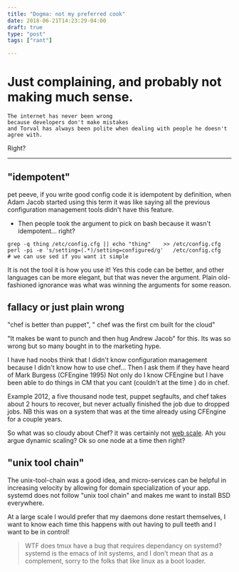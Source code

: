 ```yaml
---
title: "Dogma: not my preferred cook"
date: 2018-06-21T14:23:29-04:00
draft: true
type: "post"
tags: ["rant"]

---
```



# Just complaining, and probably not making much sense.

    The internet has never been wrong
    because developers don't make mistakes
    and Torval has always been polite when dealing with people he doesn't agree with.

Right?

<hr>

## "idempotent"

pet peeve, if you write good config code it is idempotent by definition, 
  when Adam Jacob started using this term it was like saying all the previous configuration management tools didn't have this feature.
   - Then people took the argument to pick on bash because it wasn't idempotent... right?

    grep -q thing /etc/config.cfg || echo "thing"    >> /etc/config.cfg
    perl -pi -e 's/setting=(.*)/setting=configured/g'   /etc/config.cfg
    # we can use sed if you want it simple

It is not the tool it is how you use it!  Yes this code can be better, and other languages can be more elegant, but that was never the argument.  Plain old-fashioned ignorance was what was winning the arguments for some reason.


## fallacy or just plain wrong 
"chef is better than puppet", " chef was the first cm built for the cloud"

"It makes be want to punch and then hug Andrew Jacob" for this. Its was so wrong but so many bought in to the marketing hype.

I have had noobs think that I didn't know configuration management because I didn't know how to use chef...  Then I ask them if they have heard of Mark Burgess (CFEngine 1995) Not only do I know CFEngine but I have been able to do things in CM that you cant (couldn't at the time ) do in chef.

Example 2012, a five thousand node test, puppet segfaults, and chef takes about 2 hours to recover, but never actually finished the job due to dropped jobs.  NB this was on a system that was at the time already using CFEngine for a couple years.

So what was so cloudy about Chef? it was certainly not [web scale](https://www.youtube.com/watch?v=b2F-DItXtZs).  Ah you argue dynamic scaling? Ok so one node at a time then right?



## "unix tool chain"

The unix-tool-chain was a good idea, and micro-services can be helpful in increasing velocity by allowing for domain specialization of your app.  systemd does not follow "unix tool chain" and makes me want to install BSD everywhere.

At a large scale I would prefer that my daemons done restart themselves, I want to know each time this happens with out having to pull teeth and I want to be in control!


> WTF does tmux have a bug that requires dependancy on systemd? systemd is the emacs of init systems, and I don't mean that as a complement, sorry to the folks that like linux as a boot loader.


